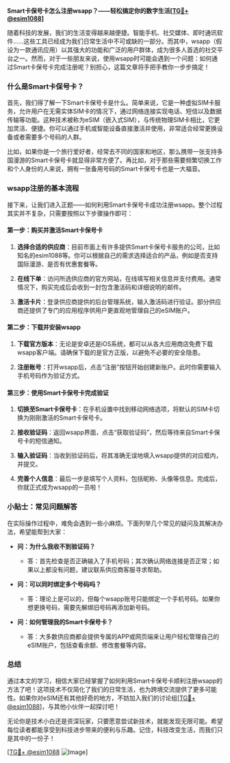 **Smart卡保号卡怎么注册wsapp？——轻松搞定你的数字生活[[TG💪+ @esim1088](https://t.me/s/esim1088)]**

随着科技的发展，我们的生活变得越来越便捷。智能手机、社交媒体、即时通讯软件……这些工具已经成为我们日常生活中不可或缺的一部分。而其中，wsapp（假设为一款通讯应用）以其强大的功能和广泛的用户群体，成为很多人首选的社交平台之一。然而，对于一些朋友来说，使用wsapp时可能会遇到一个问题：如何通过Smart卡保号卡完成注册呢？别担心，这篇文章将手把手教你一步步搞定！

### 什么是Smart卡保号卡？

首先，我们得了解一下Smart卡保号卡是什么。简单来说，它是一种虚拟SIM卡服务，允许用户在无需实体SIM卡的情况下，通过网络连接实现电话、短信以及数据传输等功能。这种技术被称为eSIM（嵌入式SIM），与传统物理SIM卡相比，它更加灵活、便捷。你可以通过手机或智能设备直接激活并使用，非常适合经常更换设备或者需要多个号码的人群。

比如，如果你是一个旅行爱好者，经常去不同的国家和地区，那么携带一张支持多国漫游的Smart卡保号卡就显得非常方便了。再比如，对于那些需要频繁切换工作和个人身份的人来说，拥有一张备用号码的Smart卡保号卡也是一大福音。

### wsapp注册的基本流程

接下来，让我们进入正题——如何利用Smart卡保号卡成功注册wsapp。整个过程其实并不复杂，只需要按照以下步骤操作即可：

#### 第一步：购买并激活Smart卡保号卡

1. **选择合适的供应商**：目前市面上有许多提供Smart卡保号卡服务的公司，比如知名的esim1088等。你可以根据自己的需求选择适合的产品，例如是否支持国际漫游、是否有优惠套餐等。
   
2. **在线下单**：访问所选供应商的官方网站，在线填写相关信息并支付费用。通常情况下，购买完成后会收到一封包含激活码和详细说明的邮件。

3. **激活卡片**：登录供应商提供的后台管理系统，输入激活码进行验证。部分供应商还提供了专门的应用程序供用户更直观地管理自己的eSIM账户。

#### 第二步：下载并安装wsapp

1. **下载官方版本**：无论是安卓还是iOS系统，都可以从各大应用商店免费下载wsapp客户端。请确保下载的是官方正版，以避免不必要的安全隐患。

2. **注册账号**：打开wsapp后，点击“注册”按钮开始创建新账户。此时你需要输入手机号码作为验证方式。

#### 第三步：使用Smart卡保号卡完成验证

1. **切换至Smart卡保号卡**：在手机设置中找到移动网络选项，将默认的SIM卡切换为刚刚激活的Smart卡保号卡。

2. **接收验证码**：返回wsapp界面，点击“获取验证码”，然后等待来自Smart卡保号卡的短信通知。

3. **输入验证码**：当收到验证码后，将其准确无误地填入wsapp提供的对应框内，并提交。

4. **完善个人信息**：最后一步是填写个人资料，包括昵称、头像等信息。完成后，你就正式成为wsapp的一员啦！

### 小贴士：常见问题解答

在实际操作过程中，难免会遇到一些小麻烦。下面列举几个常见的疑问及其解决办法，希望能帮到大家：

- **问：为什么我收不到验证码？**
  - 答：首先检查是否正确输入了手机号码；其次确认网络连接是否正常；如果以上都没有问题，建议联系供应商客服寻求帮助。

- **问：可以同时绑定多个号码吗？**
  - 答：理论上是可以的，但每个wsapp账号只能绑定一个手机号码。如果你想更换号码，需要先解绑旧号码再添加新号码。

- **问：如何管理我的Smart卡保号卡？**
  - 答：大多数供应商都会提供专属的APP或网页端来让用户轻松管理自己的eSIM账户，包括查看余额、修改套餐等内容。

### 总结

通过本文的学习，相信大家已经掌握了如何利用Smart卡保号卡顺利注册wsapp的方法了吧！这项技术不仅简化了我们的日常生活，也为跨境交流提供了更多可能性。如果你对eSIM还有其他好奇的地方，不妨加入我们的讨论组[[TG💪+ @esim1088](https://t.me/s/esim1088)]，与其他小伙伴一起探讨吧！

无论你是技术小白还是资深玩家，只要愿意尝试新技术，就能发现无限可能。希望每位读者都能享受到科技进步带来的便利与乐趣。记住，科技改变生活，而我们只是其中的一份子！

[[TG💪+ @esim1088](https://t.me/s/esim1088) ![Image](https://i.postimg.cc/4NQfJmqS/Snipaste-2025-05-13-00-14-12.png)]